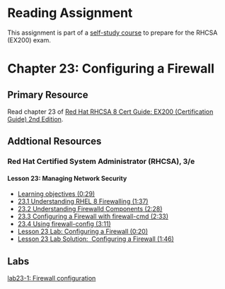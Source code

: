 # Reading Assignment
This assignment is part of a [self-study course](../README.md) to prepare for the RHCSA (EX200) exam.
# Chapter 23: Configuring a Firewall

## Primary Resource
Read chapter 23 of [Red Hat RHCSA 8 Cert Guide: EX200 (Certification Guide) 2nd Edition](https://www.amazon.com/Red-RHCSA-Cert-Guide-Certification/dp/0137341628/).
## Addtional Resources

### Red Hat Certified System Administrator (RHCSA), 3/e

#### Lesson 23: Managing Network Security
- [Learning objectives (0:29)](https://learning.oreilly.com/videos/red-hat-certified/9780135656495/9780135656495-RCSA_04_23_00)
- [23.1 Understanding RHEL 8 Firewalling (1:37)](https://learning.oreilly.com/videos/red-hat-certified/9780135656495/9780135656495-RCSA_04_23_01)
- [23.2 Understanding Firewalld Components (2:28)](https://learning.oreilly.com/videos/red-hat-certified/9780135656495/9780135656495-RCSA_04_23_02)
- [23.3 Configuring a Firewall with firewall-cmd (2:33)](https://learning.oreilly.com/videos/red-hat-certified/9780135656495/9780135656495-RCSA_04_23_03)
- [23.4 Using firewall-config (3:11)](https://learning.oreilly.com/videos/red-hat-certified/9780135656495/9780135656495-RCSA_04_23_04)
- [Lesson 23 Lab: Configuring a Firewall (0:20)](https://learning.oreilly.com/videos/red-hat-certified/9780135656495/9780135656495-RCSA_04_23_05)
- [Lesson 23 Lab Solution:  Configuring a Firewall (1:46)](https://learning.oreilly.com/videos/red-hat-certified/9780135656495/9780135656495-RCSA_04_23_06)

## Labs
[lab23-1: Firewall configuration](lab23-1.md)</br>
